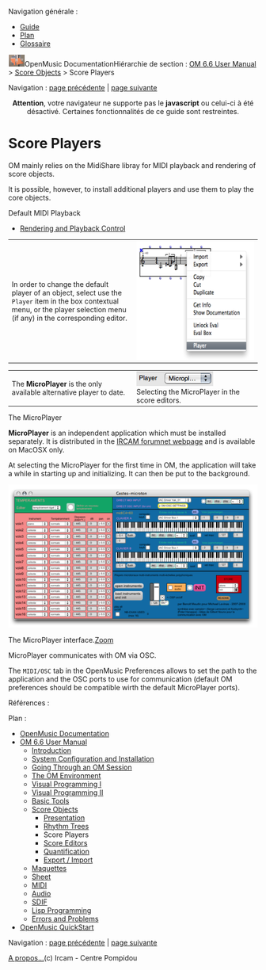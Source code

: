 <div id="tplf" class="tplPage">

<div id="tplh">

<span class="hidden">Navigation générale : </span>

  - [<span>Guide</span>](OM-Documentation.md)
  - [<span>Plan</span>](OM-Documentation_1.md)
  - [<span>Glossaire</span>](OM-Documentation_2.md)

</div>

<div id="tplt">

![empty.gif](../tplRes/page/empty.gif)![logoom1.png](../res/logoom1.png)<span class="tplTi">OpenMusic
Documentation</span><span class="sw_outStack_navRoot"><span class="hidden">Hiérarchie
de section : </span>[<span>OM 6.6 User
Manual</span>](OM-User-Manual.md)<span class="stkSep"> \>
</span>[<span>Score
Objects</span>](ScoreObjects.md)<span class="stkSep"> \>
</span><span class="stkSel_yes"><span>Score Players</span></span></span>

</div>

<div class="tplNav">

<span class="hidden">Navigation : </span>[<span>page
précédente</span>](RT2.md "page précédente(Notation : in Practice)")<span class="hidden">
| </span>[<span>page
suivante</span>](ScoreEditors.md "page suivante(Score Editors)")

</div>

<div id="tplc" class="tplc_out_yes">

<div style="text-align: center;">

**Attention**, votre navigateur ne supporte pas le **javascript** ou
celui-ci à été désactivé. Certaines fonctionnalités de ce guide sont
restreintes.

</div>

<div class="headCo">

# <span>Score Players</span>

<div class="headCo_co">

<div>

<div class="infobloc">

<div class="txt">

OM mainly relies on the MidiShare libray for MIDI playback and rendering
of score objects.

It is possible, however, to install additional players and use them to
play the core objects.

</div>

<div class="linkSet">

<div class="linkSet_ti">

<span>Default MIDI Playback</span>

</div>

<div class="linkUL">

  - [<span>Rendering and Playback Control</span>](MIDI-Playback.md)

</div>

</div>

<div class="txtRes">

<table>
<colgroup>
<col style="width: 50%" />
<col style="width: 50%" />
</colgroup>
<tbody>
<tr class="odd">
<td><div class="dk_txtRes_txt txt">
<p>In order to change the default player of an object, select use the <code class="menuPath_tl">Player</code> item in the box contextual menu, or the player selection menu (if any) in the corresponding editor.</p>
</div></td>
<td><div class="caption">
<div class="caption_co">
<a href="../res/change-player.png" class="overLnk" title="Cliquez pour agrandir"><img src="../res/change-player_1.png" width="300" height="240" alt="change-player_1.png" /></a>
</div>
</div></td>
</tr>
</tbody>
</table>

</div>

<div class="txtRes">

<table>
<colgroup>
<col style="width: 50%" />
<col style="width: 50%" />
</colgroup>
<tbody>
<tr class="odd">
<td><div class="dk_txtRes_txt txt">
<p>The <strong>MicroPlayer</strong> is the only available alternative player to date.</p>
</div></td>
<td><div class="caption">
<div class="caption_co">
<img src="../res/microplayerz.png" width="155" height="29" alt="Selecting the MicroPlayer in the score editors." />
</div>
<div class="caption_ti">
Selecting the MicroPlayer in the score editors.
</div>
</div></td>
</tr>
</tbody>
</table>

</div>

</div>

<div class="bloc complement">

<div class="bloc_ti complement_ti">

<span>The MicroPlayer</span>

</div>

<div class="txt">

**MicroPlayer** is an independent application which must be installed
separately. It is distributed in the [<span>IRCAM forumnet
webpage</span>](http:/forumnet.ircam.fr/363.md "http://forumnet.ircam.fr/363.html (nouvelle fenêtre)")
and is available on MacOSX only.

At selecting the MicroPlayer for the first time in OM, the application
will take a while in starting up and initializing. It can then be put to
the background.

</div>

<div class="caption">

<div class="caption_co">

<div class="imgzFra" style="position: relative;">

![The MicroPlayer interface.](../res/microplayer11_scr.png)

</div>

</div>

<div class="caption_ti">

The MicroPlayer
interface.[<span>Zoom</span>](../res/microplayer11_scr_1.png "Zoom (nouvelle fenêtre)")

</div>

</div>

<div class="txt">

MicroPlayer communicates with OM via OSC.

The `MIDI/OSC` tab in the OpenMusic Preferences allows to set the path
to the application and the OSC ports to use for communication (default
OM preferences should be compatible wirth the default MicroPlayer
ports).

</div>

</div>

</div>

</div>

</div>

<span class="hidden">Références : </span>

</div>

<div id="tplo" class="tplo_out_yes">

<div class="tplOTp">

<div class="tplOBm">

<div id="mnuFrm">

<span class="hidden">Plan :</span>

<div id="mnuFrmUp" onmouseout="menuScrollTiTask.fSpeed=0;" onmouseover="if(menuScrollTiTask.fSpeed&gt;=0) {menuScrollTiTask.fSpeed=-2; scTiLib.addTaskNow(menuScrollTiTask);}" onclick="menuScrollTiTask.fSpeed-=2;" style="display: none;">

<span id="mnuFrmUpLeft">[](#)</span><span id="mnuFrmUpCenter"></span><span id="mnuFrmUpRight"></span>

</div>

<div id="mnuScroll">

  - [<span>OpenMusic Documentation</span>](OM-Documentation.md)
  - [<span>OM 6.6 User Manual</span>](OM-User-Manual.md)
      - [<span>Introduction</span>](00-Sommaire.md)
      - [<span>System Configuration and
        Installation</span>](Installation.md)
      - [<span>Going Through an OM Session</span>](Goingthrough.md)
      - [<span>The OM Environment</span>](Environment.md)
      - [<span>Visual Programming I</span>](BasicVisualProgramming.md)
      - [<span>Visual Programming
        II</span>](AdvancedVisualProgramming.md)
      - [<span>Basic Tools</span>](BasicObjects.md)
      - [<span>Score Objects</span>](ScoreObjects.md)
          - [<span>Presentation</span>](Score-Objects-Intro.md)
          - [<span>Rhythm Trees</span>](RT.md)
          - <span id="i0" class="outLeftSel_yes"><span>Score
            Players</span></span>
          - [<span>Score Editors</span>](ScoreEditors.md)
          - [<span>Quantification</span>](Quantification.md)
          - [<span>Export / Import</span>](ImportExport.md)
      - [<span>Maquettes</span>](Maquettes.md)
      - [<span>Sheet</span>](Sheet.md)
      - [<span>MIDI</span>](MIDI.md)
      - [<span>Audio</span>](Audio.md)
      - [<span>SDIF</span>](SDIF.md)
      - [<span>Lisp Programming</span>](Lisp.md)
      - [<span>Errors and Problems</span>](errors.md)
  - [<span>OpenMusic QuickStart</span>](QuickStart-Chapters.md)

</div>

<div id="mnuFrmDown" onmouseout="menuScrollTiTask.fSpeed=0;" onmouseover="if(menuScrollTiTask.fSpeed&lt;=0) {menuScrollTiTask.fSpeed=2; scTiLib.addTaskNow(menuScrollTiTask);}" onclick="menuScrollTiTask.fSpeed+=2;" style="display: none;">

<span id="mnuFrmDownLeft">[](#)</span><span id="mnuFrmDownCenter"></span><span id="mnuFrmDownRight"></span>

</div>

</div>

</div>

</div>

</div>

<div class="tplNav">

<span class="hidden">Navigation : </span>[<span>page
précédente</span>](RT2.md "page précédente(Notation : in Practice)")<span class="hidden">
| </span>[<span>page
suivante</span>](ScoreEditors.md "page suivante(Score Editors)")

</div>

<div id="tplb">

[<span>A propos...</span>](OM-Documentation_3.md)(c) Ircam - Centre
Pompidou

</div>

</div>
